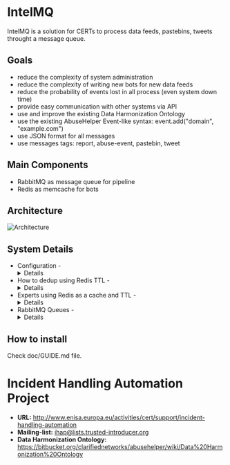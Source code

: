 # IntelMQ

IntelMQ is a solution for CERTs to process data feeds, pastebins, tweets throught a message queue.

## Goals

* reduce the complexity of system administration
* reduce the complexity of writing new bots for new data feeds
* reduce the probability of events lost in all process (even system down time)
* provide easy communication with other systems via API
* use and improve the existing Data Harmonization Ontology
* use the existing AbuseHelper Event-like syntax: event.add("domain", "example.com")
* use JSON format for all messages
* use messages tags: report, abuse-event, pastebin, tweet

## Main Components
* RabbitMQ as message queue for pipeline
* Redis as memcache for bots

## Architecture

![Architecture](http://i58.tinypic.com/n395bo.jpg)

## System Details

* Configuration - <details>
* How to dedup using Redis TTL - <details>
* Experts using Redis as a cache and TTL - <details>
* RabbitMQ Queues - <details>

## How to install

Check doc/GUIDE.md file.


# Incident Handling Automation Project

* **URL:** http://www.enisa.europa.eu/activities/cert/support/incident-handling-automation
* **Mailing-list:** ihap@lists.trusted-introducer.org
* **Data Harmonization Ontology:** https://bitbucket.org/clarifiednetworks/abusehelper/wiki/Data%20Harmonization%20Ontology

